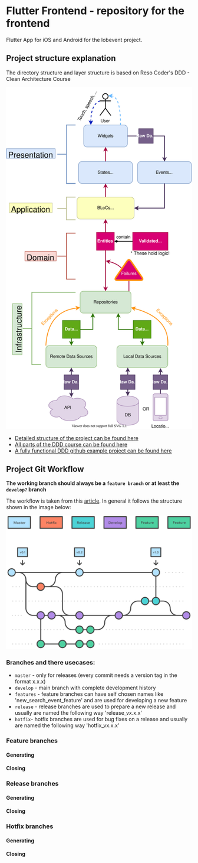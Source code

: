 # Flutter Frontend - repository for the frontend

Flutter App for iOS and Android for the lobevent project.

## Project structure explanation

The directory structure and layer structure is based on Reso Coder's DDD - Clean Architecture Course

![Layer structure](project_structure_utils/images/DDD-Flutter-Diagram.svg)

- [Detailed structure of the project can be found here](https://resocoder.com/2020/03/09/flutter-firebase-ddd-course-1-domain-driven-design-principles/)
- [All parts of the DDD course can be found here](https://resocoder.com/category/tutorials/flutter/firebase-ddd/)
- [A fully functional DDD github example project can be found here](https://github.com/ResoCoder/finished-flutter-firebase-ddd-course)

## Project Git Workflow

**The working branch should always be a `feature branch` or at least the `develop?` branch**

The workflow is taken from this [article](https://www.atlassian.com/de/git/tutorials/comparing-workflows/gitflow-workflow).
In general it follows the structure shown in the image below:

![Git structure](project_structure_utils/images/Git-Workflow-Diagram.svg)

### Branches and there usecases:

- `master` - only for releases (every commit needs a version tag in the format x.x.x)
- `develop` - main branch with complete development history
- `features` - feature branches can have self chosen names like 'new_search_event_feature' and are used for developing a new feature
- `release` - release branches are used to prepare a new release and usually are named the following way 'release_vx.x.x'
- `hotfix`- hotfix branches are used for bug fixes on a release and usually are named the following way 'hotfix_vx.x.x'

### Feature branches

#### Generating

#### Closing

### Release branches

#### Generating

#### Closing

### Hotfix branches 

#### Generating

#### Closing
